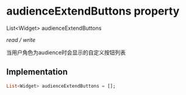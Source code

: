 


# audienceExtendButtons property







List&lt;Widget> audienceExtendButtons
  
_<span class="feature">read / write</span>_



<p>当用户角色为audience时会显示的自定义按钮列表</p>



## Implementation

```dart
List<Widget> audienceExtendButtons = [];
```







